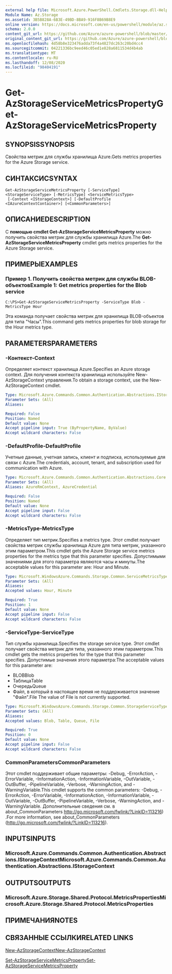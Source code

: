 ```yaml
---
external help file: Microsoft.Azure.PowerShell.Cmdlets.Storage.dll-Help.xml
Module Name: Az.Storage
ms.assetid: 3B5B828A-6B3E-49BD-8BA9-916F8B69B8E9
online version: https://docs.microsoft.com/en-us/powershell/module/az.storage/get-azstorageservicemetricsproperty
schema: 2.0.0
content_git_url: https://github.com/Azure/azure-powershell/blob/master/src/Storage/Storage.Management/help/Get-AzStorageServiceMetricsProperty.md
original_content_git_url: https://github.com/Azure/azure-powershell/blob/master/src/Storage/Storage.Management/help/Get-AzStorageServiceMetricsProperty.md
ms.openlocfilehash: 4d58b8e323476adda73f4a4827dc263c20bd4cc4
ms.sourcegitcommit: 04221336bc9eed46c05ed1e828a6811534d4b4ab
ms.translationtype: MT
ms.contentlocale: ru-RU
ms.lasthandoff: 12/08/2020
ms.locfileid: "98404191"
---
```

# <span data-ttu-id="107c2-101">Get-AzStorageServiceMetricsProperty</span><span class="sxs-lookup"><span data-stu-id="107c2-101">Get-AzStorageServiceMetricsProperty</span></span>

## <span data-ttu-id="107c2-102">SYNOPSIS</span><span class="sxs-lookup"><span data-stu-id="107c2-102">SYNOPSIS</span></span>
<span data-ttu-id="107c2-103">Свойства метрик для службы хранилища Azure.</span><span class="sxs-lookup"><span data-stu-id="107c2-103">Gets metrics properties for the Azure Storage service.</span></span>

## <span data-ttu-id="107c2-104">СИНТАКСИС</span><span class="sxs-lookup"><span data-stu-id="107c2-104">SYNTAX</span></span>

```
Get-AzStorageServiceMetricsProperty [-ServiceType] <StorageServiceType> [-MetricsType] <ServiceMetricsType>
 [-Context <IStorageContext>] [-DefaultProfile <IAzureContextContainer>] [<CommonParameters>]
```

## <span data-ttu-id="107c2-105">ОПИСАНИЕ</span><span class="sxs-lookup"><span data-stu-id="107c2-105">DESCRIPTION</span></span>
<span data-ttu-id="107c2-106">С **помощью cmdlet Get-AzStorageServiceMetricsProperty** можно получить свойства метрик для службы хранилища Azure.</span><span class="sxs-lookup"><span data-stu-id="107c2-106">The **Get-AzStorageServiceMetricsProperty** cmdlet gets metrics properties for the Azure Storage service.</span></span>

## <span data-ttu-id="107c2-107">ПРИМЕРЫ</span><span class="sxs-lookup"><span data-stu-id="107c2-107">EXAMPLES</span></span>

### <span data-ttu-id="107c2-108">Пример 1. Получить свойства метрик для службы BLOB-объектов</span><span class="sxs-lookup"><span data-stu-id="107c2-108">Example 1: Get metrics properties for the Blob service</span></span>
```
C:\PS>Get-AzStorageServiceMetricsProperty -ServiceType Blob -MetricsType Hour
```

<span data-ttu-id="107c2-109">Эта команда получает свойства метрик для хранилища BLOB-объектов для типа "Часы".</span><span class="sxs-lookup"><span data-stu-id="107c2-109">This command gets metrics properties for blob storage for the Hour metrics type.</span></span>

## <span data-ttu-id="107c2-110">PARAMETERS</span><span class="sxs-lookup"><span data-stu-id="107c2-110">PARAMETERS</span></span>

### <span data-ttu-id="107c2-111">-Контекст</span><span class="sxs-lookup"><span data-stu-id="107c2-111">-Context</span></span>
<span data-ttu-id="107c2-112">Определяет контекст хранилища Azure.</span><span class="sxs-lookup"><span data-stu-id="107c2-112">Specifies an Azure storage context.</span></span>
<span data-ttu-id="107c2-113">Для получения контекста хранилища используйте New-AzStorageContext управления.</span><span class="sxs-lookup"><span data-stu-id="107c2-113">To obtain a storage context, use the New-AzStorageContext cmdlet.</span></span>

```yaml
Type: Microsoft.Azure.Commands.Common.Authentication.Abstractions.IStorageContext
Parameter Sets: (All)
Aliases:

Required: False
Position: Named
Default value: None
Accept pipeline input: True (ByPropertyName, ByValue)
Accept wildcard characters: False
```

### <span data-ttu-id="107c2-114">-DefaultProfile</span><span class="sxs-lookup"><span data-stu-id="107c2-114">-DefaultProfile</span></span>
<span data-ttu-id="107c2-115">Учетные данные, учетная запись, клиент и подписка, используемые для связи с Azure.</span><span class="sxs-lookup"><span data-stu-id="107c2-115">The credentials, account, tenant, and subscription used for communication with Azure.</span></span>

```yaml
Type: Microsoft.Azure.Commands.Common.Authentication.Abstractions.Core.IAzureContextContainer
Parameter Sets: (All)
Aliases: AzureRmContext, AzureCredential

Required: False
Position: Named
Default value: None
Accept pipeline input: False
Accept wildcard characters: False
```

### <span data-ttu-id="107c2-116">-MetricsType</span><span class="sxs-lookup"><span data-stu-id="107c2-116">-MetricsType</span></span>
<span data-ttu-id="107c2-117">Определяет тип метрик.</span><span class="sxs-lookup"><span data-stu-id="107c2-117">Specifies a metrics type.</span></span>
<span data-ttu-id="107c2-118">Этот cmdlet получает свойства метрик службы хранилища Azure для типа метрик, указанного этим параметром.</span><span class="sxs-lookup"><span data-stu-id="107c2-118">This cmdlet gets the Azure Storage service metrics properties for the metrics type that this parameter specifies.</span></span>
<span data-ttu-id="107c2-119">Допустимыми значениями для этого параметра являются часы и минуты.</span><span class="sxs-lookup"><span data-stu-id="107c2-119">The acceptable values for this parameter are: Hour and Minute.</span></span>

```yaml
Type: Microsoft.WindowsAzure.Commands.Storage.Common.ServiceMetricsType
Parameter Sets: (All)
Aliases:
Accepted values: Hour, Minute

Required: True
Position: 1
Default value: None
Accept pipeline input: False
Accept wildcard characters: False
```

### <span data-ttu-id="107c2-120">-ServiceType</span><span class="sxs-lookup"><span data-stu-id="107c2-120">-ServiceType</span></span>
<span data-ttu-id="107c2-121">Тип службы хранилища.</span><span class="sxs-lookup"><span data-stu-id="107c2-121">Specifies the storage service type.</span></span>
<span data-ttu-id="107c2-122">Этот cmdlet получает свойства метрик для типа, указанного этим параметром.</span><span class="sxs-lookup"><span data-stu-id="107c2-122">This cmdlet gets the metrics properties for the type that this parameter specifies.</span></span>
<span data-ttu-id="107c2-123">Допустимые значения этого параметра:</span><span class="sxs-lookup"><span data-stu-id="107c2-123">The acceptable values for this parameter are:</span></span>
- <span data-ttu-id="107c2-124">BLOB</span><span class="sxs-lookup"><span data-stu-id="107c2-124">Blob</span></span> 
- <span data-ttu-id="107c2-125">Таблица</span><span class="sxs-lookup"><span data-stu-id="107c2-125">Table</span></span>
- <span data-ttu-id="107c2-126">Очередь</span><span class="sxs-lookup"><span data-stu-id="107c2-126">Queue</span></span>
- <span data-ttu-id="107c2-127">Файл, в который в настоящее время не поддерживается значение "Файл".</span><span class="sxs-lookup"><span data-stu-id="107c2-127">File The value of File is not currently supported.</span></span>

```yaml
Type: Microsoft.WindowsAzure.Commands.Storage.Common.StorageServiceType
Parameter Sets: (All)
Aliases:
Accepted values: Blob, Table, Queue, File

Required: True
Position: 0
Default value: None
Accept pipeline input: False
Accept wildcard characters: False
```

### <span data-ttu-id="107c2-128">CommonParameters</span><span class="sxs-lookup"><span data-stu-id="107c2-128">CommonParameters</span></span>
<span data-ttu-id="107c2-129">Этот cmdlet поддерживает общие параметры: -Debug, -ErrorAction, -ErrorVariable, -InformationAction, -InformationVariable, -OutVariable, -OutBuffer, -PipelineVariable, -Verbose, -WarningAction, and -WarningVariable.</span><span class="sxs-lookup"><span data-stu-id="107c2-129">This cmdlet supports the common parameters: -Debug, -ErrorAction, -ErrorVariable, -InformationAction, -InformationVariable, -OutVariable, -OutBuffer, -PipelineVariable, -Verbose, -WarningAction, and -WarningVariable.</span></span> <span data-ttu-id="107c2-130">Дополнительные сведения см. в about_CommonParameters http://go.microsoft.com/fwlink/?LinkID=113216) .</span><span class="sxs-lookup"><span data-stu-id="107c2-130">For more information, see about_CommonParameters (http://go.microsoft.com/fwlink/?LinkID=113216).</span></span>

## <span data-ttu-id="107c2-131">INPUTS</span><span class="sxs-lookup"><span data-stu-id="107c2-131">INPUTS</span></span>

### <span data-ttu-id="107c2-132">Microsoft.Azure.Commands.Common.Authentication.Abstractions.IStorageContext</span><span class="sxs-lookup"><span data-stu-id="107c2-132">Microsoft.Azure.Commands.Common.Authentication.Abstractions.IStorageContext</span></span>

## <span data-ttu-id="107c2-133">OUTPUTS</span><span class="sxs-lookup"><span data-stu-id="107c2-133">OUTPUTS</span></span>

### <span data-ttu-id="107c2-134">Microsoft.Azure.Storage.Shared.Protocol.MetricsProperties</span><span class="sxs-lookup"><span data-stu-id="107c2-134">Microsoft.Azure.Storage.Shared.Protocol.MetricsProperties</span></span>

## <span data-ttu-id="107c2-135">ПРИМЕЧАНИЯ</span><span class="sxs-lookup"><span data-stu-id="107c2-135">NOTES</span></span>

## <span data-ttu-id="107c2-136">СВЯЗАННЫЕ ССЫЛКИ</span><span class="sxs-lookup"><span data-stu-id="107c2-136">RELATED LINKS</span></span>

[<span data-ttu-id="107c2-137">New-AzStorageContext</span><span class="sxs-lookup"><span data-stu-id="107c2-137">New-AzStorageContext</span></span>](./New-AzStorageContext.md)

[<span data-ttu-id="107c2-138">Set-AzStorageServiceMetricsProperty</span><span class="sxs-lookup"><span data-stu-id="107c2-138">Set-AzStorageServiceMetricsProperty</span></span>](./Set-AzStorageServiceMetricsProperty.md)


